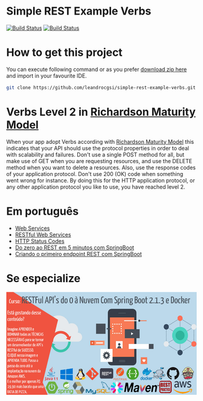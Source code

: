 # Simple REST Example Verbs

[![Build Status](https://travis-ci.org/leandrocgsi/simple-rest-example-verbs.svg?branch=master)](https://travis-ci.org/leandrocgsi/simple-rest-example-verbs)
[![Build Status](https://circleci.com/gh/leandrocgsi/simple-rest-example-verbs.svg?&style=shield)](https://circleci.com/gh/leandrocgsi/simple-rest-example-verbs/)

# How to get this project

You can execute following command or as you prefer [download zip here](https://github.com/leandrocgsi/simple-rest-example-verbs/archive/master.zip) and import in your favourite IDE.

```sh
git clone https://github.com/leandrocgsi/simple-rest-example-verbs.git
```

# Verbs Level 2 in [Richardson Maturity Model](http://martinfowler.com/articles/richardsonMaturityModel.html)

When your app adopt Verbs according with [Richardson Maturity Model](http://martinfowler.com/articles/richardsonMaturityModel.html) this indicates that your API should use the protocol properties in order to deal with scalability and failures. Don't use a single POST method for all, but make use of GET when you are requesting resources, and use the DELETE method when you want to delete a resources. Also, use the response codes of your application protocol. Don't use 200 (OK) code when something went wrong for instance. By doing this for the HTTP application protocol, or any other application protocol you like to use, you have reached level 2.

# Em português

* [Web Services](http://www.semeru.com.br/blog/web-services/)
* [RESTful Web Services](http://www.semeru.com.br/blog/restful-web-services/)
* [HTTP Status Codes](http://www.semeru.com.br/blog/http-status-codes-em-servicos-rest/)
* [Do zero ao REST em 5 minutos com SpringBoot](http://www.semeru.com.br/blog/do-zero-ao-rest-em-5-minutos-com-springboot/)
* [Criando o primeiro endpoint REST com SpringBoot](http://www.semeru.com.br/blog/criando-o-primeiro-endpoint-rest-com-springboot/)

# Se especialize

[<img src="https://github.com/leandrocgsi/SpringBootPlayground/blob/master/Images/banner_blog_udemy_course_sring_boot.jpg?raw=true">](https://www.udemy.com/restful-apis-do-0-a-nuvem-com-springboot-e-docker/?couponCode=GTHB_REPOS_SALE2019)
